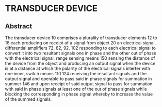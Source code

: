 # TRANSDUCER DEVICE

## Abstract
The transducer device 10 comprises a plurality of transducer elements 12 to 18 each producing on receipt of a signal from object 20 an electrical signal, differential amplifiers 72, 82, 92, 102 responding to each electrical signal to convert it into two resultant signals one in phase and the other out of phase with the electrical signal, range sensing means 150 sensing the distance of the device from the object and producing an output signal when the device is at a distance at which the polarity of the electrical signals interfer with one inner, switch means 110 124 receiving the resultant signals and the output signal and operable to pass said in phase signals for summation in summer 146 and upon receipt of said output signal to pass for summation with said in phase signals at least one of the out of phase signals while blocking the corresponding in phase signal whereby to increase the value of the summed signals.